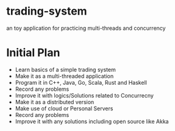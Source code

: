 # trading-system
an toy application for practicing multi-threads and concurrency

# Initial Plan

- Learn basics of a simple trading system
- Make it as a multi-threaded application
- Program it in C++, Java, Go, Scala, Rust and Haskell
- Record any problems
- Improve it with logics/Solutions related to Concurrecny
- Make it as a distributed version
- Make use of cloud or Personal Servers
- Record any problems
- Improve it with any solutions including open source like Akka
